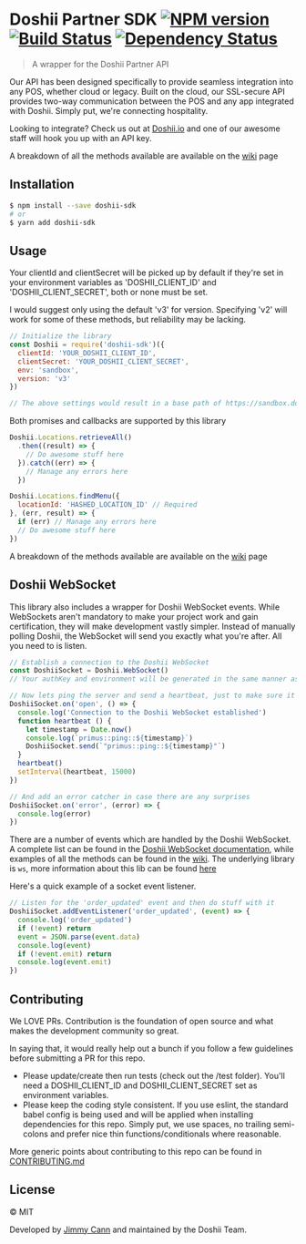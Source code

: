 # Doshii Partner SDK [![NPM version][npm-image]][npm-url] [![Build Status][travis-image]][travis-url] [![Dependency Status][daviddm-image]][daviddm-url]
> A wrapper for the Doshii Partner API

Our API has been designed specifically to provide seamless integration into any POS, whether cloud or legacy. Built on the cloud, our SSL-secure API provides two-way communication between the POS and any app integrated with Doshii. Simply put, we're connecting hospitality.

Looking to integrate? Check us out at [Doshii.io](http://doshii.io) and one of our awesome staff will hook you up with an API key.

A breakdown of all the methods available are available on the [wiki](https://github.com/yjimk/doshii-sdk/wiki) page

## Installation

```sh
$ npm install --save doshii-sdk
# or
$ yarn add doshii-sdk
```

## Usage

Your clientId and clientSecret will be picked up by default if they're set in your environment variables as 'DOSHII_CLIENT_ID' and 'DOSHII_CLIENT_SECRET', both or none must be set.

I would suggest only using the default 'v3' for version.  Specifying 'v2' will work for some of these methods, but reliability may be lacking.

```js
// Initialize the library
const Doshii = require('doshii-sdk')({
  clientId: 'YOUR_DOSHII_CLIENT_ID',
  clientSecret: 'YOUR_DOSHII_CLIENT_SECRET',
  env: 'sandbox',
  version: 'v3'
})

// The above settings would result in a base path of https://sandbox.doshii.co/partner/v3
```

Both promises and callbacks are supported by this library
```js
Doshii.Locations.retrieveAll()
  .then((result) => {
    // Do awesome stuff here
  }).catch((err) => {
    // Manage any errors here
  })

Doshii.Locations.findMenu({
  locationId: 'HASHED_LOCATION_ID' // Required
}, (err, result) => {
  if (err) // Manage any errors here
  // Do awesome stuff here
})
```
A breakdown of the methods available are available on the [wiki](https://github.com/yjimk/doshii-sdk/wiki) page

## Doshii WebSocket

This library also includes a wrapper for Doshii WebSocket events. While WebSockets aren't mandatory to make your project work and gain certification, they will make development vastly simpler. Instead of manually polling Doshii, the WebSocket will send you exactly what you're after. All you need to is listen.

```js
// Establish a connection to the Doshii WebSocket
const DoshiiSocket = Doshii.WebSocket()
// Your authKey and environment will be generated in the same manner as you initialize the library

// Now lets ping the server and send a heartbeat, just to make sure it knows you're listening
DoshiiSocket.on('open', () => {
  console.log('Connection to the Doshii WebSocket established')
  function heartbeat () {
    let timestamp = Date.now()
    console.log(`primus::ping::${timestamp}`)
    DoshiiSocket.send(`"primus::ping::${timestamp}"`)
  }
  heartbeat()
  setInterval(heartbeat, 15000)
})

// And add an error catcher in case there are any surprises
DoshiiSocket.on('error', (error) => {
  console.log(error)
})
```

There are a number of events which are handled by the Doshii WebSocket. A complete list can be found in the [Doshii WebSocket documentation](http://docs.doshii.co/api/v3/partner/#api-WebSocket), while examples of all the methods can be found in the [wiki](https://github.com/yjimk/doshii-sdk/wiki/WebSockets). The underlying library is `ws`, more information about this lib can be found [here](https://github.com/websockets/ws)

Here's a quick example of a socket event listener.

```js
// Listen for the 'order_updated' event and then do stuff with it
DoshiiSocket.addEventListener('order_updated', (event) => {
  console.log('order_updated')
  if (!event) return
  event = JSON.parse(event.data)
  console.log(event)
  if (!event.emit) return
  console.log(event.emit)
})
```

## Contributing

We LOVE PRs. Contribution is the foundation of open source and what makes the development community so great.

In saying that, it would really help out a bunch if you follow a few guidelines before submitting a PR for this repo.

- Please update/create then run tests (check out the /test folder). You'll need a DOSHII_CLIENT_ID and DOSHII_CLIENT_SECRET set as environment variables.
- Please keep the coding style consistent. If you use eslint, the standard babel config is being used and will be applied when installing dependencies for this repo. Simply put, we use spaces, no trailing semi-colons and prefer nice thin functions/conditionals where reasonable.

More generic points about contributing to this repo can be found in [CONTRIBUTING.md](https://github.com/yjimk/doshii-sdk/blob/master/CONTRIBUTING.md)

## License

© MIT

Developed by [Jimmy Cann](mail@jimmycann.com) and maintained by the Doshii Team.


[npm-image]: https://badge.fury.io/js/doshii-sdk.svg
[npm-url]: https://npmjs.org/package/doshii-sdk
[travis-image]: https://travis-ci.org/yjimk/doshii-sdk.svg?branch=master
[travis-url]: https://travis-ci.org/yjimk/doshii-sdk
[daviddm-image]: https://david-dm.org/yjimk/doshii-sdk.svg?theme=shields.io
[daviddm-url]: https://david-dm.org/yjimk/doshii-sdk

